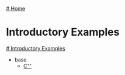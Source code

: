 [# Home](https://github.com/SGpp/SGpp/wiki)

# Introductory Examples
[# Introductory Examples](https://github.com/SGpp/SGpp/wiki/Introductory-Examples)
* base
    * [C⁺⁺](https://github.com/SGpp/SGpp/wiki/Base-introductory-example-(C%E2%81%BA%E2%81%BA))